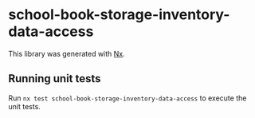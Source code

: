 # school-book-storage-inventory-data-access

This library was generated with [Nx](https://nx.dev).

## Running unit tests

Run `nx test school-book-storage-inventory-data-access` to execute the unit tests.
